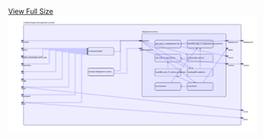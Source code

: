 [View Full Size](https://raw.githubusercontent.com/mingfang/terraform-k8s-modules/master/modules/kogito/management-console/diagram.svg?sanitize=true)<img src="diagram.svg"/>
